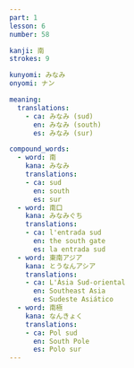 ```yaml
---
part: 1
lesson: 6
number: 58

kanji: 南
strokes: 9

kunyomi: みなみ
onyomi: ナン

meaning:
  translations:
    - ca: みなみ (sud)
      en: みなみ (south)
      es: みなみ (sur)

compound_words:
  - word: 南
    kana: みなみ
    translations:
    - ca: sud
      en: south
      es: sur
  - word: 南口
    kana: みなみぐち
    translations:
    - ca: l'entrada sud
      en: the south gate
      es: la entrada sud
  - word: 東南アジア
    kana: とうなんアシア
    translations:
    - ca: L'Àsia Sud-oriental
      en: Southeast Asia
      es: Sudeste Asiático
  - word: 南極
    kana: なんきょく
    translations:
    - ca: Pol sud
      en: South Pole
      es: Polo sur
---
```

